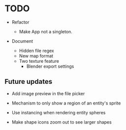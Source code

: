 # TODO
- Refactor
  - Make App not a singleton.

- Document
  - Hidden file regex
  - New map format
  - Two texture feature
    - Blender export settings


## Future updates

- Add image preview in the file picker

- Mechanism to only show a region of an entity's sprite

- Use instancing when rendering entity spheres

- Make shape icons zoom out to see larger shapes

